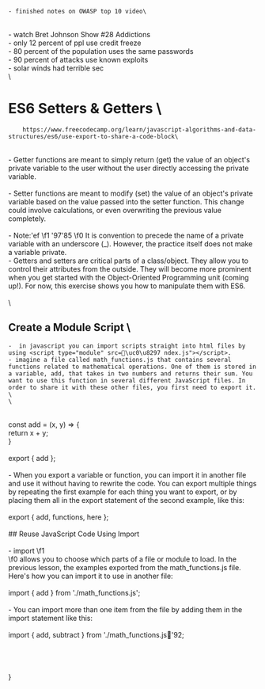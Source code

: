 
	- finished notes on OWASP top 10 video\
\
	- watch Bret Johnson Show #28 Addictions\
		- only 12 percent of ppl use credit freeze\
		- 80 percent of the population uses the same passwords\
		- 90 percent of attacks use known exploits\
		- solar winds had terrible sec\
	\
 # ES6 Setters & Getters \
		https://www.freecodecamp.org/learn/javascript-algorithms-and-data-structures/es6/use-export-to-share-a-code-block\
\
		- Getter functions are meant to simply return (get) the value of an object's private variable to the user without the user directly accessing the private variable.\
\
		- Setter functions are meant to modify (set) the value of an object's private variable based on the value passed into the setter function. This change could involve calculations, or even overwriting the previous value completely.\
\
		- Note:\'ef
\f1 \'97\'85
\f0 It is convention to precede the name of a private variable with an underscore (_). However, the practice itself does not make a variable private. \
		- Getters and setters are critical parts of a class/object. They allow you to control their attributes from the outside. They will become more prominent when you get started with the Object-Oriented Programming unit (coming up!). For now, this exercise shows you how to manipulate them 	  	  with ES6. \
\
\
## Create a Module Script                                                                                                                                     \
	-  in javascript you can import scripts straight into html files by using <script type="module" src=\uc0\u8297 ndex.js"></script>.                       	- imagine a file called math_functions.js that contains several functions related to mathematical operations. One of them is stored in a variable, add, that takes in two numbers and returns their sum. You want to use this function in several different JavaScript files. In order to share it with these other files, you first need to export it. \
	\
\
     const add = (x, y) => \{\
		return x + y;\
	\}\
\
	export \{ add \};\
\
		- When you export a variable or function, you can import it in another file and use it without having to rewrite the code. You can export multiple things by repeating the first example for each thing you want 		to export, or by placing them all in the export statement of the second example, like this:\
\
		export \{ add, functions, here \};\
 \
    ## Reuse JavaScript Code Using Import \
	\
	- import
\f1  
\f0 allows you to choose which parts of a file or module to load. In the previous lesson, the examples exported from the math_functions.js file. Here's how you can import it to use in another file:\
\
		import \{ add \} from './math_functions.js';\
	\
	- You can import more than one item from the file by adding them in the import statement like this:                           \
		\
		import \{ add, subtract \} from './math_functions.js\'92;\
\
\
\
\
}

